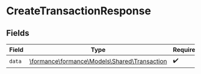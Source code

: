 # CreateTransactionResponse


## Fields

| Field                                                                              | Type                                                                               | Required                                                                           | Description                                                                        |
| ---------------------------------------------------------------------------------- | ---------------------------------------------------------------------------------- | ---------------------------------------------------------------------------------- | ---------------------------------------------------------------------------------- |
| `data`                                                                             | [\formance\formance\Models\Shared\Transaction](../../models/shared/Transaction.md) | :heavy_check_mark:                                                                 | N/A                                                                                |